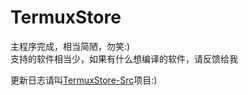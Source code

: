 # TermuxStore
主程序完成，相当简陋，勿笑:)  
支持的软件相当少，如果有什么想编译的软件，请反馈给我  

更新日志请叫[TermuxStore-Src](https://github.com/YadominJinta/TermuxStore-Src)项目:)
